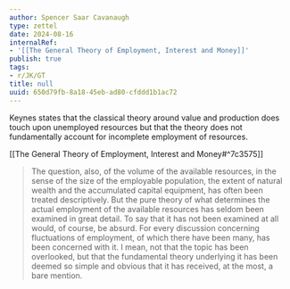 ```yaml
---
author: Spencer Saar Cavanaugh
type: zettel
date: 2024-08-16
internalRef:
- '[[The General Theory of Employment, Interest and Money]]'
publish: true
tags:
- r/JK/GT
title: null
uuid: 650d79fb-8a18-45eb-ad80-cfddd1b1ac72
---
```


Keynes states that the classical theory around value and production does touch upon unemployed resources but that the theory does not fundamentally account for incomplete employment of resources.


[[The General Theory of Employment, Interest and Money#^7c3575]]

> The question, also, of the volume of the available resources, in the sense of the size of the employable population, the extent of natural wealth and the accumulated capital equipment, has often been treated descriptively. But the pure theory of what determines the actual employment of the available resources has seldom been examined in great detail. To say that it has not been examined at all would, of course, be absurd. For every discussion concerning fluctuations of employment, of which there have been many, has been concerned with it. I mean, not that the topic has been overlooked, but that the fundamental theory underlying it has been deemed so simple and obvious that it has received, at the most, a bare mention.
